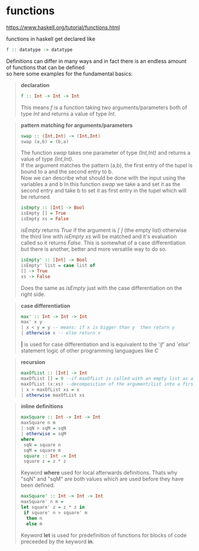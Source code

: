 # functions
https://www.haskell.org/tutorial/functions.html

functions in haskell get declared like
```haskell
f :: datatype -> datatype
```
Definitions can differ in many ways and in fact there is an endless amount of functions that can be defined  
so here some examples for the fundamental basics:

> **declaration**
> ```haskell
> f :: Int -> Int -> Int
>```
> This means *f* is a function taking two arguments/parameters both of type *Int* and returns a value of type *Int*.

> **pattern matching for arguments/parameters**
>```haskell
>swap :: (Int,Int) -> (Int,Int)
>swap (a,b) = (b,a)
>```
>The function *swap* takes one parameter of type *(Int,Int)* and returns a value of type *(Int,Int)*.  
>If the argument matches the pattern (a,b), the first entry of the tupel is bound to a and the second entry to b.  
>Now we can describe what should be done with the input using the variables a and b
>In this function *swap* we take a and set it as the second entry and take b to set it as first entry in the tupel which will be returned.  
>```haskell
>isEmpty :: [Int] -> Bool
>isEmpty [] = True
>isEmpty xs = False
>```
>*isEmpty* returns *True* if the argument is *[ ]* (the empty list) otherwise the third line with *isEmpty xs* will be matched and it's evaluation called so it returns *False*. This is somewhat of a case differentiation but there is another, better and more versatile way to do so.
>```haskell
>isEmpty' :: [Int] -> Bool
>isEmpty' list = case list of
> [] -> True
> xs -> False
>```
>Does the same as *isEmpty* just with the case differentiation on the right side.

> **case differentiation**
>```haskell
>max' :: Int -> Int -> Int
>max' x y
> | x < y = y -- means: if x is bigger than y  then return y
> | otherwise x -- else return x
>```
> **|** is used for case differentiation and is equivalent to the '*if*' and '*else*' statement logic of other programming languagues like *C*

> **recursion**
>```haskell
>maxOfList :: [Int] -> Int
> maxOfList [] = 0 --if maxOfList is called with an empty list as argument, the maxOfList will return 0
>maxOfList (x:xs) --decomposition of the argument/list into a first element x and the remaining list xs
> | x > maxOfList xs = x
> | otherwise maxOfList xs
>```

> **inline definitions**
>```haskell
>maxSquare :: Int -> Int -> Int
>maxSquare n m
> | sqN > sqM = sqN
> | otherwise = sqM
> where
>  sqN = square n
>  sqM = square m
>  square :: Int -> Int
>  square z = z * z
>```
> Keyword **where** used for local afterwards definitions. Thats why "sqN" and "sqM" are both values which are used before they have been defined.
>
>```haskell
>maxSquare' :: Int -> Int -> Int
>maxSquare' n m =
> let square' z = z * z in
>  if square' n > square' m
>   then n
>   else m
>```
>Keyword **let** is used for predefinition of functions for blocks of code preceeded by the keyword **in**.